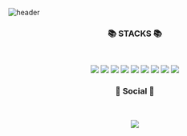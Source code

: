 <!--이모지 출처 : https://gist.github.com/rxaviers/7360908-->
![header](https://capsule-render.vercel.app/api?type=waving&&color=random&height=250&section=header&text=Hyebin%20Park&fontSize=100&animation=fadeIn&fontAlignY=38&desc=%20&descAlignY=62&descAlign=62)

<h3 align="center"><b>📚 STACKS 📚</b></h3>
</br>
<p align="center">
  <img src="https://img.shields.io/badge/JAVA-red?style=for-the-badge&logo=java&logoColor=white">
  <img src="https://img.shields.io/badge/html-orange?style=for-the-badge&logo=html5&logoColor=white"> 
  <img src="https://img.shields.io/badge/css-yellow?style=for-the-badge&logo=css3&logoColor=white"> 
  <img src="https://img.shields.io/badge/javascript-green?style=for-the-badge&logo=javascript&logoColor=black"> 
  <img src="https://img.shields.io/badge/bootstrap-blue?style=for-the-badge&logo=bootstrap&logoColor=white">
  <img src="https://img.shields.io/badge/mysql-navy?style=for-the-badge&logo=mysql&logoColor=white"> 
  <img src="https://img.shields.io/badge/github-purple?style=for-the-badge&logo=github&logoColor=white">
  <img src="https://img.shields.io/badge/apache tomcat-brown?style=for-the-badge&logo=apachetomcat&logoColor=white">
  <img src="https://img.shields.io/badge/Eclipse IDE-gray?style=for-the-badge&logo=Eclipse IDE&logoColor=white">
</p>
<h3 align="center"><b>💌 Social 💌 </b></h3>
</br>
<p align="center">
<a href="https://bin88.tistory.com"><img src="http://img.shields.io/badge/-Tistory-20c997?style=for-the-badge&link=https://velog.io/@youhyeoneee"/></a>
</p>
